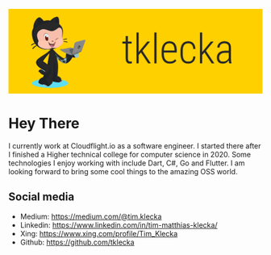 ![tklecka](https://raw.githubusercontent.com/tklecka/tklecka/master/banner.png)
# Hey There 
I currently work at Cloudflight.io as a software engineer. I started there after I finished a Higher technical college for computer science in 2020. Some technologies I enjoy working with include Dart, C#, Go and Flutter. I am looking forward to bring some cool things to the amazing OSS world.
## Social media
- Medium: https://medium.com/@tim.klecka
- Linkedin: https://www.linkedin.com/in/tim-matthias-klecka/
- Xing: https://www.xing.com/profile/Tim_Klecka
- Github: https://github.com/tklecka
